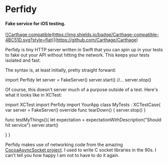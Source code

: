 # Perfidy
#### Fake service for iOS testing.
[!\[Carthage compatible]()(https://img.shields.io/badge/Carthage-compatible-4BC51D.svg?style=flat)](https://github.com/Carthage/Carthage)

Perfidy is tiny HTTP server written in Swift that you can spin up in your tests to fake out your API without hitting the network. This keeps your tests isolated and fast.

The syntax is, at least initially, pretty straight forward:

import Perfidy
let server = FakeServer()
server.start()
//...
server.stop()

Of course, this doesn't server much of a purpose outside of a test. Here's what it looks like in XCTest:

import XCTest
import Perfidy
import YourApp
class MyTests : XCTestCase{
  var server = FakeServer()
  override func tearDown() { server.stop() }

  func testMyThings(){
let expectation = expectationWithDescription("Should hit service")
server.start()

  }
}


Perfidy makes use of networking code from the amazing [CocoaAsyncSocket project][2]. I used to write C socket libraries in the 90s. I can't tell you how happy I am not to have to do it again.


[2]:	https://github.com/robbiehanson/CocoaAsyncSocket